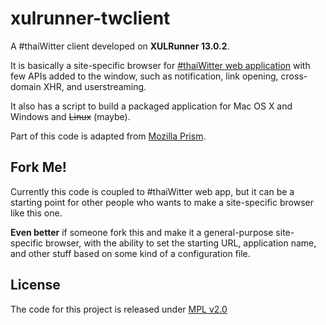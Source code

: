 

xulrunner-twclient
==================

A #thaiWitter client developed on __XULRunner 13.0.2__.

It is basically a site-specific browser for [#thaiWitter web application](https://tw3.herokuapp.com/)
with few APIs added to the window, such as notification, link opening, cross-domain XHR, and userstreaming.

It also has a script to build a packaged application for Mac OS X and Windows
and <del>Linux</del> (maybe).

Part of this code is adapted from [Mozilla Prism](https://developer.mozilla.org/en/Prism/).


Fork Me!
--------

Currently this code is coupled to #thaiWitter web app, but it can be a starting point
for other people who wants to make a site-specific browser like this one.

__Even better__ if someone fork this and make it a general-purpose site-specific browser,
with the ability to set the starting URL, application name, and other stuff based on some
kind of a configuration file.


License
-------
The code for this project is released under [MPL v2.0](http://mozilla.org/MPL/2.0/)



